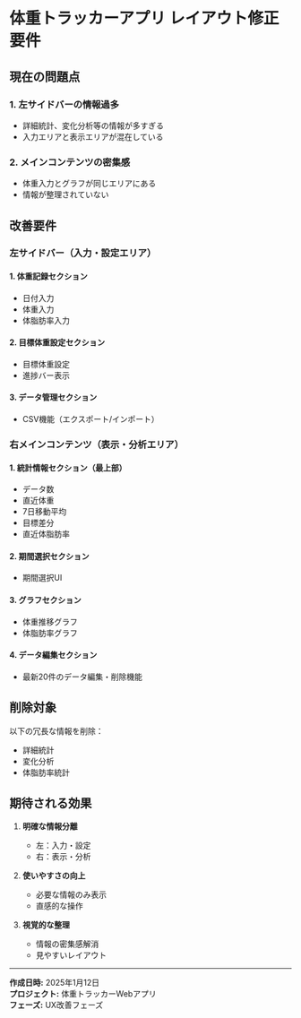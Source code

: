 # 体重トラッカーアプリ レイアウト修正要件

## 現在の問題点

### 1. 左サイドバーの情報過多
- 詳細統計、変化分析等の情報が多すぎる
- 入力エリアと表示エリアが混在している

### 2. メインコンテンツの密集感
- 体重入力とグラフが同じエリアにある
- 情報が整理されていない

## 改善要件

### 左サイドバー（入力・設定エリア）

#### 1. 体重記録セクション
- 日付入力
- 体重入力
- 体脂肪率入力

#### 2. 目標体重設定セクション
- 目標体重設定
- 進捗バー表示

#### 3. データ管理セクション
- CSV機能（エクスポート/インポート）

### 右メインコンテンツ（表示・分析エリア）

#### 1. 統計情報セクション（最上部）
- データ数
- 直近体重
- 7日移動平均
- 目標差分
- 直近体脂肪率

#### 2. 期間選択セクション
- 期間選択UI

#### 3. グラフセクション
- 体重推移グラフ
- 体脂肪率グラフ

#### 4. データ編集セクション
- 最新20件のデータ編集・削除機能

## 削除対象

以下の冗長な情報を削除：
- 詳細統計
- 変化分析
- 体脂肪率統計

## 期待される効果

1. **明確な情報分離**
   - 左：入力・設定
   - 右：表示・分析

2. **使いやすさの向上**
   - 必要な情報のみ表示
   - 直感的な操作

3. **視覚的な整理**
   - 情報の密集感解消
   - 見やすいレイアウト

---

**作成日時:** 2025年1月12日  
**プロジェクト:** 体重トラッカーWebアプリ  
**フェーズ:** UX改善フェーズ 